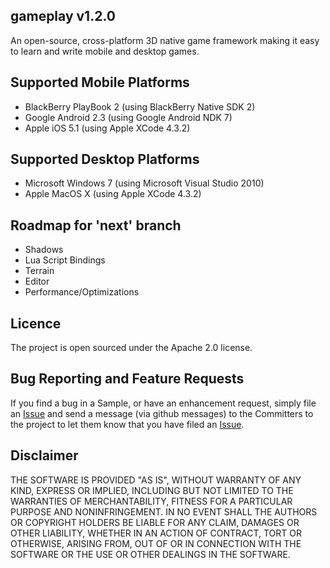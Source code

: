 ## gameplay v1.2.0
An open-source, cross-platform 3D native game framework making it easy to learn and write mobile and desktop games. 

## Supported Mobile Platforms
- BlackBerry PlayBook 2 (using BlackBerry Native SDK 2)
- Google Android 2.3 (using Google Android NDK 7)
- Apple iOS 5.1 (using Apple XCode 4.3.2)

## Supported Desktop Platforms
- Microsoft Windows 7 (using Microsoft Visual Studio 2010)
- Apple MacOS X (using Apple XCode 4.3.2)

## Roadmap for 'next' branch
- Shadows
- Lua Script Bindings
- Terrain
- Editor
- Performance/Optimizations

## Licence
The project is open sourced under the Apache 2.0 license.

## Bug Reporting and Feature Requests
If you find a bug in a Sample, or have an enhancement request, simply file an 
[Issue](https://github.com/blackberry/GamePlay/issues) and send a message (via github messages) 
to the Committers to the project to let them know that you have filed 
an [Issue](https://github.com/blackberry/GamePlay/issues).

## Disclaimer
THE SOFTWARE IS PROVIDED "AS IS", WITHOUT WARRANTY OF ANY KIND, EXPRESS OR IMPLIED, 
INCLUDING BUT NOT LIMITED TO THE WARRANTIES OF MERCHANTABILITY, FITNESS FOR A 
PARTICULAR PURPOSE AND NONINFRINGEMENT. IN NO EVENT SHALL THE AUTHORS OR COPYRIGHT 
HOLDERS BE LIABLE FOR ANY CLAIM, DAMAGES OR OTHER LIABILITY, WHETHER IN AN ACTION OF CONTRACT, 
TORT OR OTHERWISE, ARISING FROM, OUT OF OR IN CONNECTION WITH THE SOFTWARE OR THE USE OR 
OTHER DEALINGS IN THE SOFTWARE.

